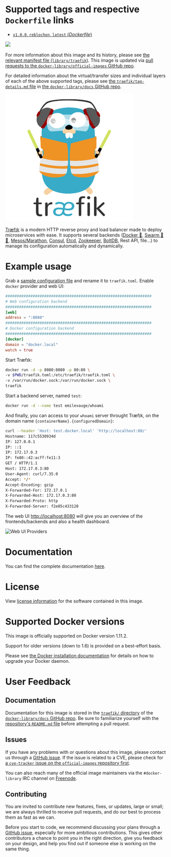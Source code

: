 # Supported tags and respective `Dockerfile` links

-	[`v1.0.0`, `reblochon`, `latest` (*Dockerfile*)](https://github.com/containous/traefik-library-image/blob/556367439faa4266171318b433201e3fdd7f81f2/Dockerfile)

[![](https://badge.imagelayers.io/traefik:latest.svg)](https://imagelayers.io/?images=traefik:v1.0.0)

For more information about this image and its history, please see [the relevant manifest file (`library/traefik`)](https://github.com/docker-library/official-images/blob/master/library/traefik). This image is updated via [pull requests to the `docker-library/official-images` GitHub repo](https://github.com/docker-library/official-images/pulls?q=label%3Alibrary%2Ftraefik).

For detailed information about the virtual/transfer sizes and individual layers of each of the above supported tags, please see [the `traefik/tag-details.md` file](https://github.com/docker-library/docs/blob/master/traefik/tag-details.md) in [the `docker-library/docs` GitHub repo](https://github.com/docker-library/docs).

![logo](https://raw.githubusercontent.com/docker-library/docs/a6cc2c5f4bc6658168f2a0abbb0307acaefff80e/traefik/logo.png)

[Træfɪk](https://github.com/containous/traefik) is a modern HTTP reverse proxy and load balancer made to deploy microservices with ease. It supports several backends ([Docker :whale:](https://www.docker.com/), [Swarm :whale::whale:](https://github.com/docker/swarm), [Mesos/Marathon](https://mesosphere.github.io/marathon/), [Consul](https://www.consul.io/), [Etcd](https://coreos.com/etcd/), [Zookeeper](https://zookeeper.apache.org), [BoltDB](https://github.com/boltdb/bolt), Rest API, file...) to manage its configuration automatically and dynamically.

# Example usage

Grab a [sample configuration file](https://raw.githubusercontent.com/containous/traefik/master/traefik.sample.toml) and rename it to `traefik.toml`. Enable `docker` provider and web UI:

```toml
################################################################
# Web configuration backend
################################################################
[web]
address = ":8080"
################################################################
# Docker configuration backend
################################################################
[docker]
domain = "docker.local"
watch = true
```

Start Træfɪk:

```bash
docker run -d -p 8080:8080 -p 80:80 \
-v $PWD/traefik.toml:/etc/traefik/traefik.toml \
-v /var/run/docker.sock:/var/run/docker.sock \
traefik
```

Start a backend server, named `test`:

```bash
docker run -d --name test emilevauge/whoami
```

And finally, you can access to your `whoami` server throught Træfɪk, on the domain name `{containerName}.{configuredDomain}`:

```bash
curl --header 'Host: test.docker.local' 'http://localhost:80/'
Hostname: 117c5530934d
IP: 127.0.0.1
IP: ::1
IP: 172.17.0.3
IP: fe80::42:acff:fe11:3
GET / HTTP/1.1
Host: 172.17.0.3:80
User-Agent: curl/7.35.0
Accept: */*
Accept-Encoding: gzip
X-Forwarded-For: 172.17.0.1
X-Forwarded-Host: 172.17.0.3:80
X-Forwarded-Proto: http
X-Forwarded-Server: f2e05c433120

```

The web UI [http://localhost:8080](http://localhost:8080) will give you an overview of the frontends/backends and also a health dashboard.

![Web UI Providers](https://traefik.io/web.frontend.png)

# Documentation

You can find the complete documentation [here](https://docs.traefik.io).

# License

View [license information](https://github.com/containous/traefik/blob/master/LICENSE.md) for the software contained in this image.

# Supported Docker versions

This image is officially supported on Docker version 1.11.2.

Support for older versions (down to 1.6) is provided on a best-effort basis.

Please see [the Docker installation documentation](https://docs.docker.com/installation/) for details on how to upgrade your Docker daemon.

# User Feedback

## Documentation

Documentation for this image is stored in the [`traefik/` directory](https://github.com/docker-library/docs/tree/master/traefik) of the [`docker-library/docs` GitHub repo](https://github.com/docker-library/docs). Be sure to familiarize yourself with the [repository's `README.md` file](https://github.com/docker-library/docs/blob/master/README.md) before attempting a pull request.

## Issues

If you have any problems with or questions about this image, please contact us through a [GitHub issue](https://github.com/containous/traefik-library-image/issues). If the issue is related to a CVE, please check for [a `cve-tracker` issue on the `official-images` repository first](https://github.com/docker-library/official-images/issues?q=label%3Acve-tracker).

You can also reach many of the official image maintainers via the `#docker-library` IRC channel on [Freenode](https://freenode.net).

## Contributing

You are invited to contribute new features, fixes, or updates, large or small; we are always thrilled to receive pull requests, and do our best to process them as fast as we can.

Before you start to code, we recommend discussing your plans through a [GitHub issue](https://github.com/containous/traefik-library-image/issues), especially for more ambitious contributions. This gives other contributors a chance to point you in the right direction, give you feedback on your design, and help you find out if someone else is working on the same thing.
